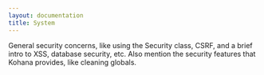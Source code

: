 ```yaml
---
layout: documentation
title: System
---
```

General security concerns, like using the Security class, CSRF, and a brief intro to XSS, database security, etc.  Also mention the security features that Kohana provides, like cleaning globals.